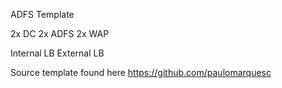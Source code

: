 ADFS Template 

  2x DC
  2x ADFS
  2x WAP
  
  Internal LB
  External LB

Source template found here https://github.com/paulomarquesc
